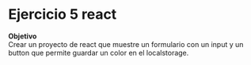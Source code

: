 # Ejercicio 5 react
**Objetivo**
<br>
Crear un proyecto de react que muestre un formulario con un input y un button que permite guardar un color en el localstorage.